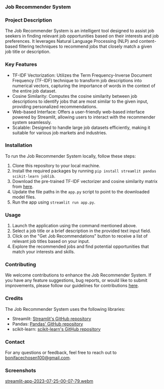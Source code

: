 ### Job Recommender System

### Project Description

The Job Recommender System is an intelligent tool designed to assist job seekers in finding relevant job opportunities based on their interests and job preferences. It leverages Natural Language Processing (NLP) and content-based filtering techniques to recommend jobs that closely match a given job title or description.

### Key Features

- TF-IDF Vectorization: Utilizes the Term Frequency-Inverse Document Frequency (TF-IDF) technique to transform job descriptions into numerical vectors, capturing the importance of words in the context of the entire job dataset.
- Cosine Similarity: Computes the cosine similarity between job descriptions to identify jobs that are most similar to the given input, providing personalized recommendations.
- Web-based Interface: Offers a user-friendly web-based interface powered by Streamlit, allowing users to interact with the recommender system seamlessly.
- Scalable: Designed to handle large job datasets efficiently, making it suitable for various job markets and industries.

### Installation

To run the Job Recommender System locally, follow these steps:

1. Clone this repository to your local machine.
2. Install the required packages by running `pip install streamlit pandas scikit-learn joblib`.
3. Download the pre-trained TF-IDF vectorizer and cosine similarity matrix from [here](https://drive.google.com/drive/folders/1-8CP0QCu7oMR5JwVClsPITI1fkTZn42Z?usp=drive_link).
4. Update the file paths in the `app.py` script to point to the downloaded model files.
5. Run the app using `streamlit run app.py`.

### Usage

1. Launch the application using the command mentioned above.
2. Select a job title or a brief description in the provided text input field.
3. Click on the "Get Job Recommendations" button to receive a list of relevant job titles based on your input.
4. Explore the recommended jobs and find potential opportunities that match your interests and skills.

### Contributing

We welcome contributions to enhance the Job Recommender System. If you have any feature suggestions, bug reports, or would like to submit improvements, please follow our guidelines for contributions [here](https://github.com/bechosen-spec/Job-Recommender-System/issues).

### Credits

The Job Recommender System uses the following libraries:

- Streamlit: [Streamlit's GitHub repository](https://github.com/streamlit)
- Pandas: [Pandas' GitHub repository](https://github.com/pandas-dev/pandas)
- scikit-learn: [scikit-learn's GitHub repository](https://github.com/scikit-learn/scikit-learn)

### Contact

For any questions or feedback, feel free to reach out to bonifacechosen100@gmail.com.

### Screenshots

[streamlit-app-2023-07-25-00-07-79.webm](https://github.com/bechosen-spec/Job-Recommender-System/assets/65294466/d827f18b-bef0-4589-9960-e999f7bf5929)
